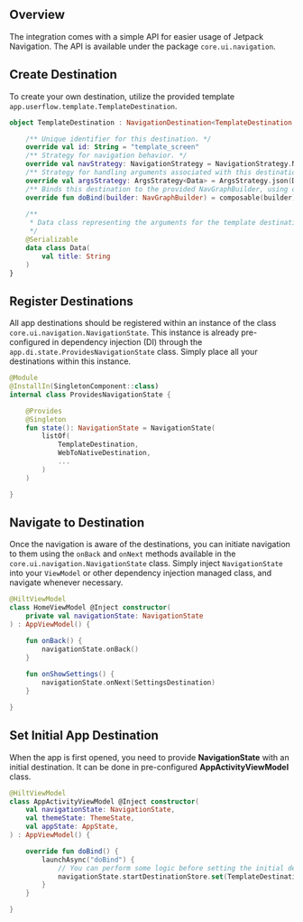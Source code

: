 ## Overview

The integration comes with a simple API for easier usage of Jetpack Navigation.
The API is available under the package `core.ui.navigation`.

## Create Destination

To create your own destination, utilize the provided template `app.userflow.template.TemplateDestination`.

```kotlin
object TemplateDestination : NavigationDestination<TemplateDestination.Data>() {

    /** Unique identifier for this destination. */
    override val id: String = "template_screen"
    /** Strategy for navigation behavior. */
    override val navStrategy: NavigationStrategy = NavigationStrategy.NewInstance
    /** Strategy for handling arguments associated with this destination. */
    override val argsStrategy: ArgsStrategy<Data> = ArgsStrategy.json(Data.serializer())
    /** Binds this destination to the provided NavGraphBuilder, using one of the available methods (composable, dialog, navigation). */
    override fun doBind(builder: NavGraphBuilder) = composable(builder) { TemplateScreen(it) }
    
    /**
     * Data class representing the arguments for the template destination.
     */
    @Serializable
    data class Data(
        val title: String
    )
}
```

## Register Destinations

All app destinations should be registered within an instance of the class `core.ui.navigation.NavigationState`.
This instance is already pre-configured in dependency injection (DI) through the `app.di.state.ProvidesNavigationState` class.
Simply place all your destinations within this instance.

```kotlin
@Module
@InstallIn(SingletonComponent::class)
internal class ProvidesNavigationState {

    @Provides
    @Singleton
    fun state(): NavigationState = NavigationState(
        listOf(
            TemplateDestination,
            WebToNativeDestination,
            ...
        )
    )

}
```

## Navigate to Destination

Once the navigation is aware of the destinations, you can initiate navigation to them using the `onBack` and `onNext` methods available in the `core.ui.navigation.NavigationState` class.
Simply inject `NavigationState` into your `ViewModel` or other dependency injection managed class, and navigate whenever necessary.

```kotlin
@HiltViewModel
class HomeViewModel @Inject constructor(
    private val navigationState: NavigationState
) : AppViewModel() {

    fun onBack() {
        navigationState.onBack()
    }
    
    fun onShowSettings() {
        navigationState.onNext(SettingsDestination)
    }

}
```

## Set Initial App Destination

When the app is first opened, you need to provide **NavigationState** with an initial destination. It can be done in pre-configured **AppActivityViewModel** class.

```kotlin
@HiltViewModel
class AppActivityViewModel @Inject constructor(
    val navigationState: NavigationState,
    val themeState: ThemeState,
    val appState: AppState,
) : AppViewModel() {

    override fun doBind() {
        launchAsync("doBind") {
            // You can perform some logic before setting the initial destination.
            navigationState.startDestinationStore.set(TemplateDestination)
        }
    }

}
```


